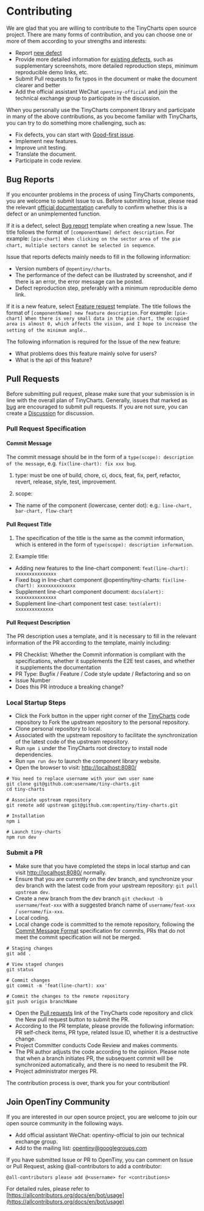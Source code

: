 # Contributing

We are glad that you are willing to contribute to the TinyCharts open source project. There are many forms of contribution, and you can choose one or more of them according to your strengths and interests:

- Report [new defect](https://github.com/opentiny/tiny-charts/issues/new?template=bug-report.yml)
- Provide more detailed information for [existing defects](https://github.com/opentiny/tiny-charts/labels/bug), such as supplementary screenshots, more detailed reproduction steps, minimum reproducible demo links, etc.
- Submit Pull requests to fix typos in the document or make the document clearer and better
- Add the official assistant WeChat `opentiny-official` and join the technical exchange group to participate in the discussion.

When you personally use the TinyCharts component library and participate in many of the above contributions, as you become familiar with TinyCharts, you can try to do something more challenging, such as:

- Fix defects, you can start with [Good-first issue](https://github.com/opentiny/tiny-charts/labels/good%20first%20issue).
- Implement new features.
- Improve unit testing.
- Translate the document.
- Participate in code review.

## Bug Reports

If you encounter problems in the process of using TinyCharts components, you are welcome to submit Issue to us. Before submitting Issue, please read the relevant [official documentation](https://opentiny.design) carefully to confirm whether this is a defect or an unimplemented function.

If it is a defect, select [Bug report](https://github.com/opentiny/tiny-charts/issues/new?template=bug-report.yml) template when creating a new Issue. The title follows the format of `[componentName] defect description`. For example: `[pie-chart] When clicking on the sector area of the pie chart, multiple sectors cannot be selected in sequence`.

Issue that reports defects mainly needs to fill in the following information:

- Version numbers of `@opentiny/charts`.
- The performance of the defect can be illustrated by screenshot, and if there is an error, the error message can be posted.
- Defect reproduction step, preferably with a minimum reproducible demo link.

If it is a new feature, select [Feature request](https://github.com/opentiny/tiny-charts/issues/new?template=feature-request.yml) template. The title follows the format of `[componentName] new feature description`. For example: `[pie-chart] When there is very small data in the pie chart, the occupied area is almost 0, which affects the vision, and I hope to increase the setting of the minimum angle.`.

The following information is required for the Issue of the new feature:

- What problems does this feature mainly solve for users?
- What is the api of this feature?

## Pull Requests

Before submitting pull request, please make sure that your submission is in line with the overall plan of TinyCharts. Generally, issues that marked as [bug](https://github.com/opentiny/tiny-charts/labels/bug) are encouraged to submit pull requests. If you are not sure, you can create a [Discussion](https://github.com/opentiny/tiny-charts/discussions) for discussion.

### Pull Request Specification

#### Commit Message

The commit message should be in the form of a `type(scope): description of the message`, e.g. `fix(line-chart): fix xxx bug`.

1. type: must be one of build, chore, ci, docs, feat, fix, perf, refactor, revert, release, style, test, improvement.

2. scope:

- The name of the component (lowercase, center dot): e.g.: `line-chart, bar-chart, flow-chart`

#### Pull Request Title

1. The specification of the title is the same as the commit information, which is entered in the form of `type(scope): description information`.

2. Example title:

- Adding new features to the line-chart component:  `feat(line-chart): xxxxxxxxxxxxxxx`
- Fixed bug in line-chart component @opentiny/tiny-charts: `fix(line-chart): xxxxxxxxxxxxxx`
- Supplement line-chart component document: `docs(alert): xxxxxxxxxxxxxxx`
- Supplement line-chart component test case: `test(alert): xxxxxxxxxxxxxx`

#### Pull Request Description

The PR description uses a template, and it is necessary to fill in the relevant information of the PR according to the template, mainly including:

- PR Checklist: Whether the Commit information is compliant with the specifications, whether it supplements the E2E test cases, and whether it supplements the documentation
- PR Type: Bugfix / Feature / Code style update / Refactoring and so on
- Issue Number
- Does this PR introduce a breaking change?

### Local Startup Steps

- Click the Fork button in the upper right corner of the [TinyCharts](https://github.com/opentiny/tiny-charts) code repository to Fork the upstream repository to the personal repository.
- Clone personal repository to local.
- Associated with the upstream repository to facilitate the synchronization of the latest code of the upstream repository.
- Run `npm i` under the TinyCharts root directory to install node dependencies.
- Run `npm run dev` to launch the component library website.
- Open the browser to visit: [http://localhost:8080/](http://localhost:8080/)

```shell
# You need to replace username with your own user name
git clone git@github.com:username/tiny-charts.git
cd tiny-charts

# Associate upstream repository
git remote add upstream git@github.com:opentiny/tiny-charts.git

# Installation
npm i

# Launch tiny-charts
npm run dev
```

### Submit a PR

- Make sure that you have completed the steps in local startup and can visit [http://localhost:8080/](http://localhost:8080/) normally.
- Ensure that you are currently on the dev branch, and synchronize your dev branch with the latest code from your upstream repository: `git pull upstream dev`.
- Create a new branch from the dev branch `git checkout -b username/feat-xxx` with a suggested branch name of `username/feat-xxx` / `username/fix-xxx`.
- Local coding.
- Local change code is committed to the remote repository, following the [Commit Message Format](https://www.conventionalcommits.org/zh-hans/v1.0.0/) specification for commits, PRs that do not meet the commit specification will not be merged.
```shell
# Staging changes
git add .

# View staged changes
git status

# Commit changes
git commit -m 'feat(line-chart): xxx'

# Commit the changes to the remote repository
git push origin branchName
``` 
- Open the [Pull requests](https://github.com/opentiny/tiny-charts/pulls) link of the TinyCharts code repository and click the New pull request button to submit the PR.
- According to the PR template, please provide the following information: PR self-check items, PR type, related Issue ID, whether it is a destructive change.
- Project Committer conducts Code Review and makes comments.
- The PR author adjusts the code according to the opinion. Please note that when a branch initiates PR, the subsequent commit will be synchronized automatically, and there is no need to resubmit the PR.
- Project administrator merges PR.

The contribution process is over, thank you for your contribution!

## Join OpenTiny Community

If you are interested in our open source project, you are welcome to join our open source community in the following ways.

- Add official assistant WeChat: opentiny-official to join our technical exchange group.
- Add to the mailing list: <opentiny@googlegroups.com>

If you have submitted Issue or PR to OpenTiny, you can comment on Issue or Pull Request, asking @all-contributors to add a contributor:

```
@all-contributors please add @<username> for <contributions>
```

For detailed rules, please refer to [https://allcontributors.org/docs/en/bot/usage](https://allcontributors.org/docs/en/bot/usage)
